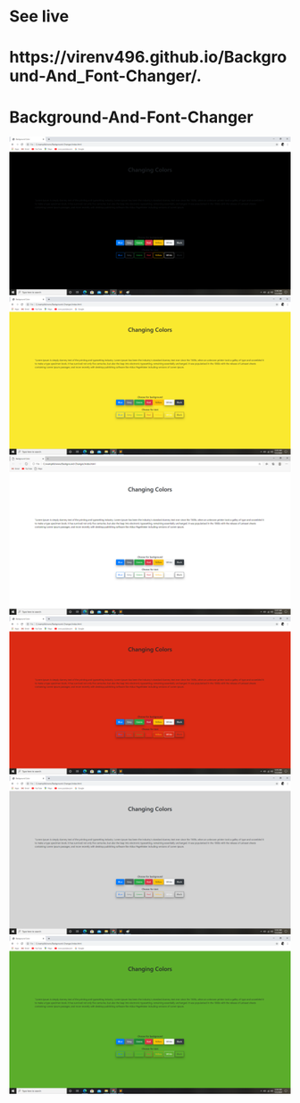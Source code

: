 
<h1> See live</h1>

 <h1>https://virenv496.github.io/Background-And_Font-Changer/.</h1>



# Background-And-Font-Changer
![](Screenshots/black.jpg)
![](Screenshots/yellow%2Cjpg.png)
![](Screenshots/white%2Cjpg.png)
![](Screenshots/red.jpg)
![](Screenshots/grey.jpg)
![](Screenshots/green.jpg)

